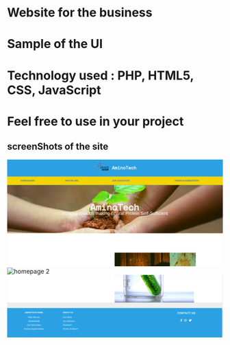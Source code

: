 # Website for the business
# Sample of the UI 
# Technology used : PHP, HTML5, CSS, JavaScript
# Feel free to use in your project

## screenShots of the site
![home page ](ScreenShot/home.png)
![homepage 2](ScreenShot/home2.png)
![footer](ScreenShot/footer.png)
